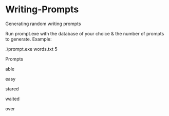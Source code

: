 # Writing-Prompts
Generating random writing prompts

Run prompt.exe with the database of your choice & the number of prompts to generate.
Example:

.\prompt.exe words.txt 5

Prompts

able

easy

stared

waited

over

